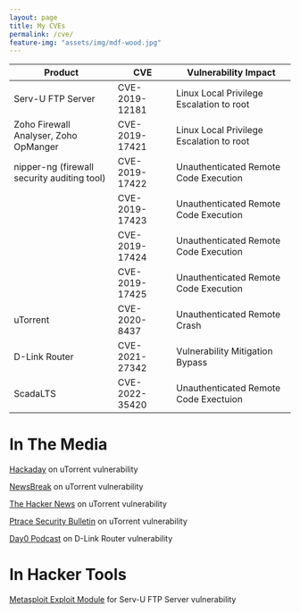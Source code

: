 ```yaml
---
layout: page
title: My CVEs
permalink: /cve/
feature-img: "assets/img/mdf-wood.jpg"
---
```


| Product            | CVE            | Vulnerability Impact |
|--------------------|----------------|----------------------|
| Serv-U FTP Server    | CVE-2019-12181 | Linux Local Privilege Escalation to root                     |
| Zoho Firewall Analyser, Zoho OpManger | CVE-2019-17421 | Linux Local Privilege Escalation to root                     |
| nipper-ng (firewall security auditing tool) | CVE-2019-17422 | Unauthenticated Remote Code Execution                     |
|                    | CVE-2019-17423 | Unauthenticated Remote Code Execution                     |
|                    | CVE-2019-17424 | Unauthenticated Remote Code Execution                     |
|                    | CVE-2019-17425 | Unauthenticated Remote Code Execution                     |
| uTorrent           | CVE-2020-8437  | Unauthenticated Remote Crash                     |
| D-Link Router      | CVE-2021-27342 | Vulnerability Mitigation Bypass                     |
| ScadaLTS     | CVE-2022-35420 | Unauthenticated Remote Code Exectuion                     |

# In The Media

[Hackaday](https://hackaday.com/2020/09/25/this-week-in-security-utorrent-vulnerable-crowd-sourcing-your-fail2ban-and-cryptographers-at-casinos/) on uTorrent vulnerability

[NewsBreak](https://www.newsbreak.com/news/2068689566957/utorrent-cve-2020-8437-vulnerability-and-exploit-overview) on uTorrent vulnerability

[The Hacker News](https://mobile.twitter.com/TheHackersNews/status/1308787629014437888) on uTorrent vulnerability

[Ptrace Security Bulletin](https://www.ptrace-security.com/blog/it-security-news-bulletin-39/) on uTorrent vulnerability

[Day0 Podcast](https://dayzerosec.com/podcast/transcripts/episode-77.html) on D-Link Router vulnerability

# In Hacker Tools

[Metasploit Exploit Module](https://www.rapid7.com/db/modules/exploit/linux/local/servu_ftp_server_prepareinstallation_priv_esc/) for Serv-U FTP Server vulnerability
